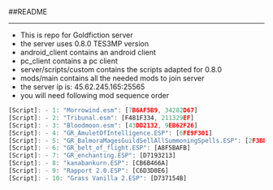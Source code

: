 ##README
***
* This is repo for Goldfiction server
* the server uses 0.8.0 TES3MP version
* android_client contains an android client
* pc_client contains a pc client
* server/scripts/custom contains the scripts adapted for 0.8.0
* mods/main contains all the needed mods to join server
* the server ip is: 45.62.245.165:25565
* you will need following mod sequence order
```js
[Script]: - 1: "Morrowind.esm": [7B6AF5B9, 34282D67]
[Script]: - 2: "Tribunal.esm": [F481F334, 211329EF]
[Script]: - 3: "Bloodmoon.esm": [43DD2132, 9EB62F26]
[Script]: - 4: "GR_AmuletOfIntelligence.ESP": [6FE9F301]
[Script]: - 5: "GR_BalmoraMagesGuildSellAllSummoningSpells.ESP": [2F3BDE9F]
[Script]: - 6: "GR_belt_of_flight.ESP": [A8F5BAFB]
[Script]: - 7: "GR_enchanting.ESP": [D7193213]
[Script]: - 8: "kanabankurn.ESP": [CB6B466A]
[Script]: - 9: "Rapport 2.0.ESP": [C6D3D0E6]
[Script]: - 10: "Grass Vanilla 2.ESP": [D737154B]
```
